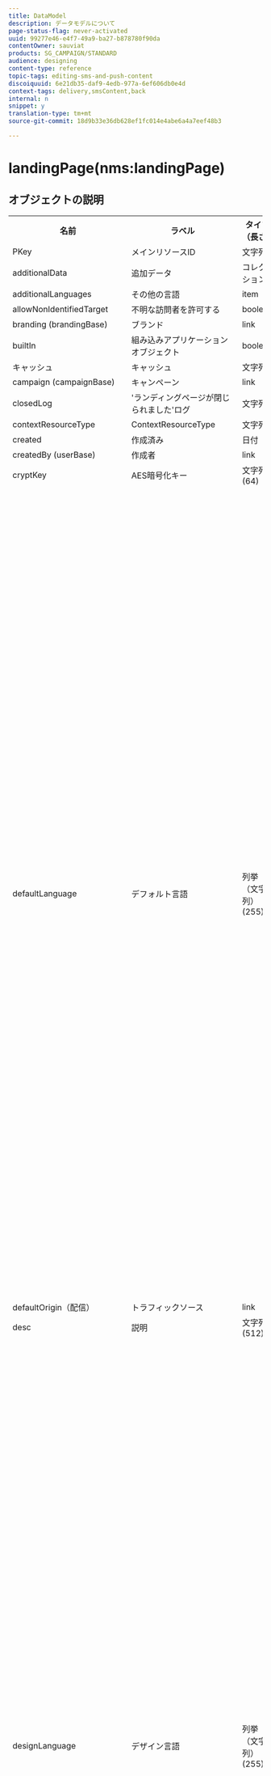 ```yaml
---
title: DataModel
description: データモデルについて
page-status-flag: never-activated
uuid: 99277e46-e4f7-49a9-ba27-b878780f90da
contentOwner: sauviat
products: SG_CAMPAIGN/STANDARD
audience: designing
content-type: reference
topic-tags: editing-sms-and-push-content
discoiquuid: 6e21db35-daf9-4edb-977a-6ef606db0e4d
context-tags: delivery,smsContent,back
internal: n
snippet: y
translation-type: tm+mt
source-git-commit: 18d9b33e36db628ef1fc014e4abe6a4a7eef48b3

---
```



# landingPage(nms:landingPage)

## オブジェクトの説明

<table>
      <tr>
         <th>名前</th>
         <th>ラベル</th>
         <th>タイプ（長さ）</th>
         <th>列挙値</th>
      </tr>
      <tr>
         <td>PKey</td>
         <td>メインリソースID</td>
         <td>文字列 </td>
         <td> </td>
      </tr>
      <tr>
         <td>additionalData</td>
         <td>追加データ</td>
         <td>コレクション </td>
         <td> </td>
      </tr>
      <tr>
         <td>additionalLanguages</td>
         <td>その他の言語</td>
         <td>item </td>
         <td> </td>
      </tr>
      <tr>
         <td>allowNonIdentifiedTarget</td>
         <td>不明な訪問者を許可する</td>
         <td>boolean </td>
         <td> </td>
      </tr>
      <tr>
         <td>branding (brandingBase)</td>
         <td>ブランド</td>
         <td>link </td>
         <td> </td>
      </tr>
      <tr>
         <td>builtIn</td>
         <td>組み込みアプリケーションオブジェクト</td>
         <td>boolean </td>
         <td> </td>
      </tr>
      <tr>
         <td>キャッシュ</td>
         <td>キャッシュ</td>
         <td>文字列 </td>
         <td> </td>
      </tr>
      <tr>
         <td>campaign (campaignBase)</td>
         <td>キャンペーン</td>
         <td>link </td>
         <td> </td>
      </tr>
      <tr>
         <td>closedLog</td>
         <td>'ランディングページが閉じられました'ログ</td>
         <td>文字列 </td>
         <td> </td>
      </tr>
      <tr>
         <td>contextResourceType</td>
         <td>ContextResourceType</td>
         <td>文字列 </td>
         <td> </td>
      </tr>
      <tr>
         <td>created</td>
         <td>作成済み</td>
         <td>日付 </td>
         <td> </td>
      </tr>
      <tr>
         <td>createdBy (userBase)</td>
         <td>作成者</td>
         <td>link </td>
         <td> </td>
      </tr>
      <tr>
         <td>cryptKey</td>
         <td>AES暗号化キー</td>
         <td>文字列(64)</td>
         <td> </td>
      </tr>
      <tr>
         <td>defaultLanguage</td>
         <td>デフォルト言語</td>
         <td>列挙（文字列） (255)</td>
         <td>
            <ul>
               <li>ギリシャ語 — el - el</li>
               <li>英語 — en - en</li>
               <li>中国語 — zh - zh</li>
               <li>フランス語（フランス） - fr_FR - fr_FR</li>
               <li>ベトナム語 — vi - vi</li>
               <li>ポルトガル語（ポルトガル） - pt_PT - pt_PT</li>
               <li>イタリア語（イタリア） - it_IT - it_IT</li>
               <li>イタリア語 — it - it</li>
               <li>オランダ語（ベルギー） - nl_BE - nl_BE</li>
               <li>ノルウェー語（ノルウェー） - no_NO - no_NO</li>
               <li>オランダ語（オランダ） - nl_NL - nl_NL</li>
               <li>アラビア語 — ar - ar</li>
               <li>英語（米国） - en_US - en_US</li>
               <li>アイルランド語 — ga - ga</li>
               <li>チェコ語 — cs - cs</li>
               <li>エストニア語 — et - et</li>
               <li>インドネシア語 — id - id</li>
               <li>スペイン語 — es - es</li>
               <li>ロシア語 — ru - ru</li>
               <li>オランダ語 — nl - nl</li>
               <li>ワロンワワワワ</li>
               <li>ポルトガル語 — pt - pt</li>
               <li>フランス語（ベルギー） - fr_BE - fr_BE</li>
               <li>ラトビア語 — lv - lv</li>
               <li>リトアニア語 — lt - lt</li>
               <li>タイ語 — th - th</li>
               <li>英語（英国） - en_GB - en_GB</li>
               <li>フランス語 — fr - fr</li>
               <li>ポルトガル語（ブラジル） - pt_BR - pt_BR</li>
               <li>ドイツ語 — de - de</li>
               <li>デンマーク語 — da - da</li>
               <li>フィンランド語 — fi - fi</li>
               <li>ハンガリー語 — hu - hu</li>
               <li>スウェーデン語（フィンランド） - sv_FI - sv_FI</li>
               <li>日本語 — ja - ja</li>
               <li>ヘブライ語 — 彼 — 彼</li>
               <li>韓国語 —ko - ko</li>
               <li>スウェーデン語 — sv - sv</li>
               <li>スウェーデン（スウェーデン語） - sv_SE - sv_SE</li>
               <li>スロバキア — sk - sk</li>
               <li>マルタ語 — mt - mt</li>
               <li>イタリア語（スイス） - it_CH - it_CH</li>
               <li>ポーランド語 — pl - pl</li>
               <li>スロベネ — sl - sl</li>
               <li>無効な値 — __Invalid_value__ - __Invalid_value__</li>
            </ul>
         </td>
      </tr>
      <tr>
         <td>defaultOrigin（配信）</td>
         <td>トラフィックソース</td>
         <td>link </td>
         <td> </td>
      </tr>
      <tr>
         <td>desc</td>
         <td>説明</td>
         <td>文字列(512)</td>
         <td> </td>
      </tr>
      <tr>
         <td>designLanguage</td>
         <td>デザイン言語</td>
         <td>列挙（文字列） (255)</td>
         <td>
            <ul>
               <li>ギリシャ語 — el - el</li>
               <li>英語 — en - en</li>
               <li>中国語 — zh - zh</li>
               <li>フランス語（フランス） - fr_FR - fr_FR</li>
               <li>ベトナム語 — vi - vi</li>
               <li>ポルトガル語（ポルトガル） - pt_PT - pt_PT</li>
               <li>イタリア語（イタリア） - it_IT - it_IT</li>
               <li>イタリア語 — it - it</li>
               <li>オランダ語（ベルギー） - nl_BE - nl_BE</li>
               <li>ノルウェー語（ノルウェー） - no_NO - no_NO</li>
               <li>オランダ語（オランダ） - nl_NL - nl_NL</li>
               <li>アラビア語 — ar - ar</li>
               <li>英語（米国） - en_US - en_US</li>
               <li>アイルランド語 — ga - ga</li>
               <li>チェコ語 — cs - cs</li>
               <li>エストニア語 — et - et</li>
               <li>インドネシア語 — id - id</li>
               <li>スペイン語 — es - es</li>
               <li>ロシア語 — ru - ru</li>
               <li>オランダ語 — nl - nl</li>
               <li>ワロンワワワワ</li>
               <li>ポルトガル語 — pt - pt</li>
               <li>フランス語（ベルギー） - fr_BE - fr_BE</li>
               <li>ラトビア語 — lv - lv</li>
               <li>リトアニア語 — lt - lt</li>
               <li>タイ語 — th - th</li>
               <li>英語（英国） - en_GB - en_GB</li>
               <li>フランス語 — fr - fr</li>
               <li>ポルトガル語（ブラジル） - pt_BR - pt_BR</li>
               <li>ドイツ語 — de - de</li>
               <li>デンマーク語 — da - da</li>
               <li>フィンランド語 — fi - fi</li>
               <li>ハンガリー語 — hu - hu</li>
               <li>スウェーデン語（フィンランド） - sv_FI - sv_FI</li>
               <li>日本語 — ja - ja</li>
               <li>ヘブライ語 — 彼 — 彼</li>
               <li>韓国語 —ko - ko</li>
               <li>スウェーデン語 — sv - sv</li>
               <li>スウェーデン（スウェーデン語） - sv_SE - sv_SE</li>
               <li>スロバキア — sk - sk</li>
               <li>マルタ語 — mt - mt</li>
               <li>イタリア語（スイス） - it_CH - it_CH</li>
               <li>ポーランド語 — pl - pl</li>
               <li>スロベネ — sl - sl</li>
               <li>無効な値 — __Invalid_value__ - __Invalid_value__</li>
            </ul>
         </td>
      </tr>
      <tr>
         <td>dynamicService</td>
         <td>動的サービス</td>
         <td>boolean </td>
         <td> </td>
      </tr>
      <tr>
         <td>end</td>
         <td>有効期限</td>
         <td>日付 </td>
         <td> </td>
      </tr>
      <tr>
         <td>errorContextResourceType</td>
         <td>ErrorContextResourceType</td>
         <td>文字列 </td>
         <td> </td>
      </tr>
      <tr>
         <td>errorPage</td>
         <td>エラーページ</td>
         <td>item </td>
         <td> </td>
      </tr>
      <tr>
         <td>geoUnit (geoUnitBase)</td>
         <td>地理的単位</td>
         <td>link </td>
         <td> </td>
      </tr>
      <tr>
         <td>htmlPage</td>
         <td>ページ</td>
         <td>コレクション </td>
         <td> </td>
      </tr>
      <tr>
         <td>identificationByUrlParam</td>
         <td>URLパラメーターによる識別</td>
         <td>boolean </td>
         <td> </td>
      </tr>
      <tr>
         <td>inactiveUrlRedirection</td>
         <td>リダイレクト URL</td>
         <td>文字列(4096)</td>
         <td> </td>
      </tr>
      <tr>
         <td>isExternal</td>
         <td>外部リソース</td>
         <td>boolean </td>
         <td> </td>
      </tr>
      <tr>
         <td>isTemplate</td>
         <td>テンプレート</td>
         <td>boolean </td>
         <td> </td>
      </tr>
      <tr>
         <td>ジョブ</td>
         <td>ジョブ</td>
         <td>コレクション </td>
         <td> </td>
      </tr>
      <tr>
         <td>jobLogs</td>
         <td>ログ</td>
         <td>コレクション </td>
         <td> </td>
      </tr>
      <tr>
         <td>label</td>
         <td>ラベル</td>
         <td>文字列(128)</td>
         <td> </td>
      </tr>
      <tr>
         <td>lastModified</td>
         <td>最終変更日</td>
         <td>日付 </td>
         <td> </td>
      </tr>
      <tr>
         <td>loadingFilter (queryFilterBase)</td>
         <td>ロード中キー</td>
         <td>link </td>
         <td> </td>
      </tr>
      <tr>
         <td>loadingFilterMapping</td>
         <td>読み込みキーのパラメーター</td>
         <td>コレクション </td>
         <td> </td>
      </tr>
      <tr>
         <td>logicalStatus</td>
         <td>実行ステータス</td>
         <td>列挙（文字列） (255)</td>
         <td>
            <ul>
               <li>進行中 — 開始 — 開始</li>
               <li>編集 — エディション — エディション</li>
               <li>完了 — 完了 — 完了</li>
               <li>警告 — 警告 — 警告</li>
               <li>エラー — エラー — エラー</li>
               <li>無効な値 — __Invalid_value__ - __Invalid_value__</li>
            </ul>
         </td>
      </tr>
      <tr>
         <td>messageAction</td>
         <td>メッセージの送信を開始</td>
         <td>boolean </td>
         <td> </td>
      </tr>
      <tr>
         <td>messageActionDelivery (deliveryMCTemplateBase)</td>
         <td>トランザクションメッセージ</td>
         <td>link </td>
         <td> </td>
      </tr>
      <tr>
         <td>modifiedBy (userBase)</td>
         <td>変更者</td>
         <td>link </td>
         <td> </td>
      </tr>
      <tr>
         <td>name</td>
         <td>ID</td>
         <td>文字列(64)</td>
         <td> </td>
      </tr>
      <tr>
         <td>orgUnit (orgUnitBase)</td>
         <td>組織単位</td>
         <td>link </td>
         <td> </td>
      </tr>
      <tr>
         <td>事前入力</td>
         <td>訪問者データのプリロード</td>
         <td>boolean </td>
         <td> </td>
      </tr>
      <tr>
         <td>program (programBase)</td>
         <td>プログラム</td>
         <td>link </td>
         <td> </td>
      </tr>
      <tr>
         <td>publicUrl</td>
         <td>公開URL</td>
         <td>文字列 </td>
         <td> </td>
      </tr>
      <tr>
         <td>publicationDate</td>
         <td>パブリッシュ日</td>
         <td>日付 </td>
         <td> </td>
      </tr>
      <tr>
         <td>reconcilationFilter (queryFilterBase)</td>
         <td>紐付けキー</td>
         <td>link </td>
         <td> </td>
      </tr>
      <tr>
         <td>reconciliationFilterMapping</td>
         <td>調整キーパラメーター</td>
         <td>コレクション </td>
         <td> </td>
      </tr>
      <tr>
         <td>reconciliationUpdateStrategy</td>
         <td>更新方法</td>
         <td>列挙（バイト） </td>
         <td>
            <ul>
               <li>更新 — updateTarget - 1</li>
               <li>未承認 — 0</li>
               <li>無効な値 — __Invalid_value__ - __Invalid_value__</li>
            </ul>
         </td>
      </tr>
      <tr>
         <td>service (serviceBase)</td>
         <td>購読サービス</td>
         <td>link </td>
         <td> </td>
      </tr>
      <tr>
         <td>specificAction</td>
         <td>特定のアクション</td>
         <td>列挙（バイト） </td>
         <td>
            <ul>
               <li>ブラックリスト — blackList - 3</li>
               <li>特定のアクションなし — なし — 0</li>
               <li>購読解除 — 購読解除 — 2</li>
               <li>無効な値 — __Invalid_value__ - __Invalid_value__</li>
               <li>購読 — 購読 — 1</li>
            </ul>
         </td>
      </tr>
      <tr>
         <td>開始</td>
         <td>デプロイ日</td>
         <td>日付 </td>
         <td> </td>
      </tr>
      <tr>
         <td>state</td>
         <td>ステータス</td>
         <td>列挙（バイト） </td>
         <td>
            <ul>
               <li>編集中 — 編集中 — 0</li>
               <li>公開に失敗しました — 失敗 — 99</li>
               <li>非公開 — 非公開 — 20</li>
               <li>無効な値 — __Invalid_value__ - __Invalid_value__</li>
               <li>オンライン — オープン — 10</li>
            </ul>
         </td>
      </tr>
      <tr>
         <td>targetResource</td>
         <td>ターゲティングディメンション</td>
         <td>文字列(255)</td>
         <td> </td>
      </tr>
      <tr>
         <td>template (landingPage)</td>
         <td>ランディングページテンプレート</td>
         <td>link </td>
         <td> </td>
      </tr>
      <tr>
         <td>testUrl</td>
         <td>テストURL</td>
         <td>文字列 </td>
         <td> </td>
      </tr>
      <tr>
         <td>thumbnail</td>
         <td>サムネイル</td>
         <td>文字列(255)</td>
         <td> </td>
      </tr>
      <tr>
         <td>timezone</td>
         <td>タイムゾーン</td>
         <td>列挙（文字列） (64)</td>
         <td>
            <ul>
               <li>(GMT-02:00)中央大西洋 — Atlantic_South_Georgia - Atlantic/South_Georgia</li>
               <li>(GMT+02:00)アンマン — Asia_Amman - Asia/Amman</li>
               <li>(GMT-03:00)ブラジ — America_Sao_Paulo - America/Sao_Paulo</li>
               <li>(GMT+06:00)アスタナ、ダッカ — Asia_Dhaka - Asia/Dhaka</li>
               <li>(GMT+06:00)ノボシビルスク — Asia_Novosibirsk - Asia/Novosibirsk</li>
               <li>(GMT+02:00)ウィントホーク — Africa_Windhoek - Africa/Windhoek</li>
               <li>(GMT+04:00)コーカサス、エレバン — Asia_Yerevan - Asia/Yerevan</li>
               <li>(GMT-04:00)マナウス — America_Manaus - America/Manaus</li>
               <li>(GMT+03:30)テヘラン — Asia_Tehran - Asia/Theran</li>
               <li>(GMT+12:00)オークランド、ウェリントン — Pacific_Auckland - Pacific/Auckland</li>
               <li>(GMT+02:00)エルサレム — Asia_Jerusalem - Asia/Jerusalem</li>
               <li>(GMT+03:00)モスクワ、サンクトペテルブルグ、ボルゴグラード — Europe_Moscow - Europe/Moscow</li>
               <li>(GMT+09:30)アデレード — Australia_Adelaide - Australia/Adelaide</li>
               <li>(GMT+10:00)キャンベラ、メルボルン、シドニー — Australia_Canberra - Australia/Canberra</li>
               <li>(GMT+08:00)パース — オーストラリア_パース — オーストラリア/パース</li>
               <li>(GMT+09:00)ヤクーツク — Asia_Yakutsk — アジア/ヤクーツク</li>
               <li>(GMT-10:00)ハワイ — Pacific_Honolulu - Pacific/Honolulu</li>
               <li>(GMT+04:00)バクー — アジアバクー — アジア/バクー</li>
               <li>(GMT+10:00)ウラジオストク — Asia_Vladivostok - Asia/Vladivostok</li>
               <li>(GMT+09:00)ソウル — アジア_ソウル — アジア/ソウル</li>
               <li>(GMT+01:00)サラエボ、スコプリエ、ソフィア、ワルシャワ、ザグレブ — Europe_Sarajevo - Europe/Sarajevo</li>
               <li>サーバーのタイムゾーン — _server_ - _server_</li>
               <li>(GMT+04:00)アブダビ、マスカット — Asia_Muscat - Asia/Muscat</li>
               <li>(GMT+08:00)クアラルンプール、シンガポール — Asia_Kuala_Lumpur - Asia/Kuala_Lumpur</li>
               <li>(GMT+09:00)大阪、札幌、東京 — Asia_Tokyo — アジア/東京</li>
               <li>(GMT+10:00)ブリスベン — オーストラリア_ブリスベン — オーストラリア/ブリスベン</li>
               <li>(GMT+05:30)スリジャヤワルデネプラ — Asia_Colombo - Asia/Colombo</li>
               <li>(GMT+02:00)ハラレ、プレトリア — Africa_Harare - Africa/Harare</li>
               <li>(GMT+08:00)ウランバトル — Asia_Ulan_Bator - Asia/Ulan_Bator</li>
               <li>(GMT-02:00)グリニッジ標準時 — 2時間 — Gmt_m2 - Etc/GMT+2</li>
               <li>(GMT-03:00)グリニッジ標準時 — 3時間 — Gmt_m3 - Etc/GMT+3</li>
               <li>(GMT-01:00)グリニッジ標準時 — 1時間 — Gmt_m1 - Etc/GMT+1</li>
               <li>(GMT-06:00)グリニッジ標準時 — 6時間 — Gmt_m6 - Etc/GMT+6</li>
               <li>(GMT-07:00)グリニッジ標準時 — 7時間 — Gmt_m7 - Etc/GMT+7</li>
               <li>(GMT-04:00)グリニッジ標準時 — 4時間 — Gmt_m4 - Etc/GMT+4</li>
               <li>(GMT)カサブランカ — Africa_Casablanca - Africa/Casablanca</li>
               <li>(GMT+05:30)コルカタ、チェンナイ、ムンバイ、ニューデリー — Asia_Kolkata - Asia/Kolkata</li>
               <li>(GMT-11:00)グリニッジ標準時 — 11時間 — Gmt_m11 - Etc/GMT+11</li>
               <li>(GMT-09:00)グリニッジ標準時 — 9時間 — Gmt_m9 - Etc/GMT+9</li>
               <li>(GMT-03:30)ニューファンドランド — America_St_Johns - America/St_Johns</li>
               <li>デフォルト — _inherit_ - _inherit_</li>
               <li>(GMT+03:00)グリニッジ標準時+ 3時間 — Gmt_p3 - Etc/GMT-3</li>
               <li>(GMT-04:30)カラカス — America_Caracas - America/Caracas</li>
               <li>(GMT+01:00)アムステルダム、ベルリン、ベルン、ローマ、ストックホルム、ウィーン — Europe_Berlin - Europe/Berlin</li>
               <li>(GMT-07:00)チワワ、ラパス、マサトラン — America_Chihuahua - America/Chihuahua</li>
               <li>(GMT+03:00)ナイロビ — アフリカ_ナイロビ — アフリカ/ナイロビ</li>
               <li>(GMT-04:00)アスンシオン — America_Asuncion - America/Asuncion</li>
               <li>(GMT+03:00)バグダッド — Asia_Baghdad - Asia/Baghdad</li>
               <li>(GMT-10:00)グリニッジ標準時 — 10時間 — Gmt_m10 - Etc/GMT+10</li>
               <li>(GMT-03:00)グリーンランド — America_Godthab - America/Godthab</li>
               <li>(GMT+02:00)ダマス — Asia_Damascus - Asia/Damascus</li>
               <li>(GMT-11:00)サモア — Pacific_Samoa - Pacific/Samoa</li>
               <li>(GMT-05:00)ボゴタ、リマ、キト — America_Bogota - America/Bogota</li>
               <li>(GMT+01:00)ブリュッセル、コペンハーゲン、マドリッド、パリ — Europe_Paris - Europe/Paris</li>
               <li>(GMT+08:00)北京、重慶、香港、ウルムチ — Asia_Shanghai - Asia/Shanghai</li>
               <li>(GMT+12:00)フィジー — パシフィック_フィジ — 太平洋/フィジ</li>
               <li>(GMT+02:00)アテネ、イスタンブール、ミンスク — ヨーロッパ_アテネ — ヨーロッパ/アテネ</li>
               <li>(GMT+04:00)トビリシ — Asia_Tbilisi - Asia/Tbilisi</li>
               <li>無効な値 — __Invalid_value__ - __Invalid_value__</li>
               <li>(GMT+05:45)カトマンズ — Asia_Katmandu - Asia/Katmandu</li>
               <li>(GMT-05:00)インディアナ（東部） - America_Indianapolis - America/Indianapolis</li>
               <li>(GMT-01:00)カーボベルデ諸島 — Atlantic_Cape_Verde - Atlantic/Cape_Verde</li>
               <li>(GMT+04:00)ポートルイス — Indian_Mauritius - Indian/Mauritius</li>
               <li>(GMT+08:00)台北 — Asia_Taipei - Asia/Taipei</li>
               <li>データベースのタイムゾーン — _wdbc_ - _wdbc_</li>
               <li>(GMT+06:30)ラングーン — Asia_Rangeon - Asia/Rangeon</li>
               <li>(GMT+11:00)マガダン、ソロモン諸島、ニューカレドニア — Pacific_Guadalcanal - Pacific/Guadalcanal</li>
               <li>(GMT+02:00)カイロ — Africa_Cairo - Africa/Cairo</li>
               <li>(GMT+05:00)イーカテリンブルグ — Asia_Yekaterinburg - Asia/Yekaterinburg</li>
               <li>(GMT+08:00)イルコーツク — Asia_Irkutsk - Asia/Irkutsk</li>
               <li>(GMT+10:00)グアム、ポートモレスビー — パシフィック_グアム — パシフィック/グアム</li>
               <li>(GMT-04:00)大西洋標準時（カナダ） — America_Halifax - America/Halifax</li>
               <li>(GMT)グリニッジ標準時 — GMT - GMT</li>
               <li>(GMT-04:00)ラパス — America_La_Paz - America/La_Paz</li>
               <li>演算子のタイムゾーン — _login_ - _login_</li>
               <li>(GMT-06:00)グアダラハラ、メキシコ、モンテレイ — America_Mexico_City - America/Mexico_City</li>
               <li>(GMT+09:30)ダーウィン — オーストラリア_ダーウィン — オーストラリア/ダーウィン</li>
               <li>(GMT-05:00)東部（米国およびカナダ） — America_New_York - America/New_York</li>
               <li>(GMT-05:00)グリニッジ標準時 — 5時間 — Gmt_m5 - Etc/GMT+5</li>
               <li>(GMT+05:00)イスラマバード、カラチ、タケント — Asia_Karachi - Asia/Karachi</li>
               <li>(GMT+03:00)Koweyt、Riyad - Asia_Riyadh - Asia/Riyadh</li>
               <li>(GMT-08:00)グリニッジ標準時 — 8時間 — Gmt_m8 - Etc/GMT+8</li>
               <li>(GMT-01:00)アゾレス諸島 — Atlantic_Azores - Atlantic/Azores</li>
               <li>(GMT+07:00)バンコク、ハノイ、ジャカルタ — Asia_Bangkok - Asia/Bangkok</li>
               <li>(GMT)モンロビア — Africa_Monrovia - Africa/Monrovia</li>
               <li>(GMT-09:00)アラスカ — America_Anchorage - America/Anchorage</li>
               <li>(GMT+01:00)ベオグラード、ブラチスラバ、ブダペスト、リュブリャナ、プラハ — ヨーロッパ_ベオグラード — ヨーロッパ/ベオグラード</li>
               <li>(GMT) Reykjavik - Atlantic_Reykjavik - Atlantic/Reykjavik</li>
               <li>(GMT+02:00)ブカレスト — Europe_Bucharest - Europe/Bucharest</li>
               <li>(GMT+05:00)グリニッジ標準時+ 5時間 — Gmt_p5 - Etc/GMT-5</li>
               <li>(GMT+04:00)グリニッジ標準時+ 4時間 — Gmt_p4 - Etc/GMT-4</li>
               <li>(GMT+07:00)グリニッジ標準時+ 7時間 — Gmt_p7 - Etc/GMT-7</li>
               <li>(GMT+06:00)グリニッジ標準時+ 6時間 — Gmt_p6 - Etc/GMT-6</li>
               <li>(GMT+01:00)グリニッジ標準時+ 1時間 — Gmt_p1 - Etc/GMT-1</li>
               <li>(GMT-08:00)太平洋（米国およびカナダ） — America_Los_Angeles - America/Los_Angeles</li>
               <li>(GMT+02:00)グリニッジ標準時+ 2時間 — Gmt_p2 - Etc/GMT-2</li>
               <li>(GMT+07:00)クラスノヤルスク — Asia_Krasnoyarsk - Asia/Krasnoyarsk</li>
               <li>(GMT+09:00)グリニッジ標準時+ 9時間 — Gmt_p9 - Etc/GMT-9</li>
               <li>(GMT+08:00)グリニッジ標準時+ 8時間 — Gmt_p8 - Etc/GMT-8</li>
               <li>(GMT+10:00)ホバート — オーストラリア_ホバート — オーストラリア/ホバート</li>
               <li>(GMT+13:00)ヌクアロファ — Pacific_Tongatapu - Pacific/Tongatapu</li>
               <li>(GMT-06:00)中央アメリカ — America_Regina - America/Regina</li>
               <li>(GMT-03:00)ブエノスアイレス、ケイエン、フォルタレザ — America_Buenos_Aires - America/Buenos_Aires</li>
               <li>(GMT-07:00)ロッキー山脈（米国およびカナダ） — America_Denver - America/Denver</li>
               <li>(GMT+01:00)中央アフリカ — 西 — Africa_Luanda - Africa/Luanda</li>
               <li>(GMT+02:00)ヘルシンキ、キエフ、リガ、ソフィア、タリン、ビリニウス — Europe_Helsinki - Europe/Helsinki</li>
               <li>(GMT)グリニッジ標準時：ダブリン、エジンバラ、リスボン、ロンドン — Europe_London - Europe/London</li>
               <li>(GMT-07:00)アリゾナ — America_Phoenix - America/Phoenix</li>
               <li>(GMT+02:00)ベイルート — Asia_Beirut - Asia/Beirut</li>
               <li>(GMT+04:30)カブール — Asia_Kabul — アジア/カブール</li>
               <li>(GMT-06:00)センター（米国およびカナダ） — America_Chicago - America/Chicago</li>
               <li>(GMT+11:00)グリニッジ標準時+ 11時間 — Gmt_p11 - Etc/GMT-11</li>
               <li>(GMT+10:00)グリニッジ標準時+ 10時間 — Gmt_p10 - Etc/GMT-10</li>
               <li>(GMT+13:00)グリニッジ標準時+ 13時間 — Gmt_p13 - Etc/GMT-13</li>
               <li>(GMT+12:00)グリニッジ標準時+ 12時間 — Gmt_p12 - Etc/GMT-12</li>
               <li>(GMT-04:00)サンティアゴ — America_Santiago - America/Santiago</li>
               <li>(GMT-03:00)モンテビデオ — America_Montevideo - America/Montevideo</li>
               <li>(GMT-04:00)クイアバ — アメリカ_クイアバ — アメリカ/クイアバ</li>
            </ul>
         </td>
      </tr>
      <tr>
         <td>タイトル</td>
         <td>ランディングページ</td>
         <td>文字列(255)</td>
         <td> </td>
      </tr>
      <tr>
         <td>trackingEnabled</td>
         <td>応答をログに記録</td>
         <td>boolean </td>
         <td> </td>
      </tr>
      <tr>
         <td>trackingUrlName</td>
         <td>トラッキング URL 名</td>
         <td>文字列 </td>
         <td> </td>
      </tr>
      <tr>
         <td>type</td>
         <td>タイプ</td>
         <td>列挙（バイト） </td>
         <td>
            <ul>
               <li>汎用 — 汎用 — 0</li>
               <li>サービスの購読解除 — 購読解除 — 3</li>
               <li>ブラックリスト — blackList - 4</li>
               <li>無効な値 — __Invalid_value__ - __Invalid_value__</li>
               <li>獲得 — 獲得 — 1</li>
               <li>サービスの購読 — 購読 — 2</li>
            </ul>
         </td>
      </tr>
      <tr>
         <td>uuid</td>
         <td>セキュリティ ID</td>
         <td>文字列 </td>
         <td> </td>
      </tr>
      <tr>
         <td>webTrackingEnabled</td>
         <td>Web トラッキングを有効にする</td>
         <td>boolean </td>
         <td> </td>
      </tr>
   </table>

## フィルター

論理ステータス別(byLogicalStatus)

<table>
    <tr>
    <th>名前</th>
    <th>タイプ</th>
    </tr>
    <tr>
    <td>state</td>
    <td>列挙</td>
    </tr>
</table>

名前またはラベル別(byText)

<table>
    <tr>
    <th>名前</th>
    <th>タイプ</th>
    </tr>
    <tr>
    <td>テキスト</td>
    <td>文字列</td>
    </tr>
</table>

状態別(byState)

<table>
    <tr>
    <th>名前</th>
    <th>タイプ</th>
    </tr>
    <tr>
    <td>state</td>
    <td>列挙</td>
    </tr>
</table>

リソースをターゲット設定する(byTargetResource)

<table>
<tr>
<th>名前</th>
<th>タイプ</th>
</tr>
<tr>
<td>targetResource</td>
<td>文字列</td>
</tr>
</table>

高度なランディングページを含める（Advancedを使用）

<table>
    <tr>
    <th>名前</th>
    <th>タイプ</th>
    </tr>
    <tr>
    <td>高度な</td>
    <td>boolean</td>
    </tr>
</table>

異種リストからの継続的な配信を含める(withContinuous)

<table>
        <tr>
        <th>名前</th>
        <th>タイプ</th>
        </tr>
        <tr>
        <td>withContinuous</td>
        <td>boolean</td>
        </tr>
    </table>

指定期間中に存在する（カレンダー別）

<table>
        <tr>
        <th>名前</th>
        <th>タイプ</th>
        </tr>
        <tr>
        <td>startDate</td>
        <td>日付</td>
        </tr>
        <tr>
        <td>endDate</td>
        <td>日付</td>
        </tr>
    </table>

所定の期間に発行(Planning)

<table>
    <tr>
    <th>名前</th>
    <th>タイプ</th>
    </tr>
    <tr>
    <td>startDate</td>
    <td>日付</td>
    </tr>
    <tr>
    <td>endDate</td>
    <td>日付</td>
    </tr>
</table>
